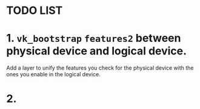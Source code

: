 TODO LIST
=========

# 1. `vk_bootstrap` `features2` between physical device and logical device.

Add a layer to unify the features you check for the physical device with the ones
you enable in the logical device.

# 2. 
